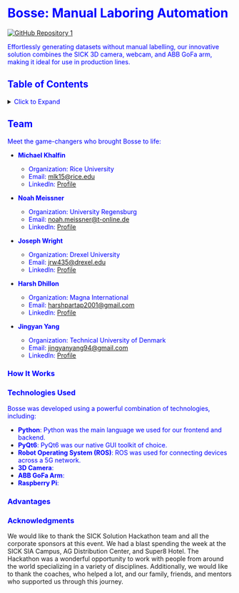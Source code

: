 # <span style="color:blue">Bosse: Manual Laboring Automation</span>
[![GitHub Repository 1](https://img.shields.io/badge/GitHub-Explore%20the%20Code-blue?logo=github)](https://github.com/NoahMeissner/bosse)

<span style="color:blue">Effortlessly generating datasets without manual labelling, our innovative solution combines the SICK 3D camera, webcam, and ABB GoFa arm, making it ideal for use in production lines.
</span>

## <span style="color:blue">Table of Contents</span>

<details>
  <summary><span style="color:blue">Click to Expand</span></summary>
  <ol>
    <li><a href="#team"><span style="color:blue">Team</span></a></li>
    <li><a href="#abstract"><span style="color:blue">Abstract</span></a></li>
    <li><a href="#how-it-works"><span style="color:blue">How It Works</span></a></li>
    <li><a href="#technologies-used"><span style="color:blue">Technologies Used</span></a></li>
    <li><a href="#advantages"><span style="color:blue">Advantages</span></a></li>
    <li><a href="#acknowledgments"><span style="color:blue">Acknowledgments</span></a></li>
  </ol>
</details>

## <span style="color:blue">Team</span>

<span style="color:blue">Meet the game-changers who brought Bosse to life:</span>

- <span style="color:blue">**Michael Khalfin**</span>
  - <span style="color:blue">Organization: Rice University</span>
  - <span style="color:blue">Email: [mlk15@rice.edu](mailto:mlk15@rice.edu)</span>
  - <span style="color:blue">LinkedIn: [Profile](https://www.linkedin.com/in/michael-khalfin-87551b20b/)</span>

- <span style="color:blue">**Noah Meissner**</span>
  - <span style="color:blue">Organization: University Regensburg</span>
  - <span style="color:blue">Email: [noah.meissner@t-online.de](mailto:noah.meissner@t-online.de)</span>
  - <span style="color:blue">LinkedIn: [Profile](https://www.linkedin.com/in/noah-mei%C3%9Fner-7391a2245/)</span>

- <span style="color:blue">**Joseph Wright**</span>
  - <span style="color:blue">Organization: Drexel University</span>
  - <span style="color:blue">Email: [jrw435@drexel.edu](mailto:jrw435@drexel.edu)</span>
  - <span style="color:blue">LinkedIn: [Profile](linkedin.com/in/joseph~wright)</span>

- <span style="color:blue">**Harsh Dhillon**</span>
  - <span style="color:blue">Organization: Magna International</span>
  - <span style="color:blue">Email: [harshpartap2001@gmail.com](mailto:harshpartap2001@gmail.com)</span>
  - <span style="color:blue">LinkedIn: [Profile](https://www.linkedin.com/in/harsh-dhillon-92aa14196/)</span>

- <span style="color:blue">**Jingyan Yang**</span>
  - <span style="color:blue">Organization: Technical University of Denmark</span>
  - <span style="color:blue">Email: [jingyanyang94@gmail.com](mailto:jingyanyang94@gmail.com)</span>
  - <span style="color:blue">LinkedIn: [Profile](https://www.linkedin.com/in/jingyan-yang/)</span>

<span style="color:blue"></span>

### <span style="color:blue">How It Works</span>

<span style="color:blue"></span>

### <span style="color:blue">Technologies Used</span>

<span style="color:blue">Bosse was developed using a powerful combination of technologies, including:</span>
- <span style="color:blue">**Python**: Python was the main language we used for our frontend and backend.</span>
- <span style="color:blue">**PyQt6**: PyQt6 was our native GUI toolkit of choice.</span>
- <span style="color:blue">**Robot Operating System (ROS)**: ROS was used for connecting devices across a 5G network.</span>
- <span style="color:blue">**3D Camera**: </span>
- <span style="color:blue">**ABB GoFa Arm**: </span>
- <span style="color:blue">**Raspberry Pi**: </span>

### <span style="color:blue">Advantages</span>

### <span style="color:blue">Acknowledgments</span>
We would like to thank the SICK Solution Hackathon team and all the corporate sponsors at this event. We had a blast spending the week at the SICK SIA Campus, 
AG Distribution Center, and Super8 Hotel. The Hackathon was a wonderful opportunity to work with people from around the world specializing in a variety of disciplines.
Additionally, we would like to thank the coaches, who helped a lot, and our family, friends, and mentors who supported us through this journey.
